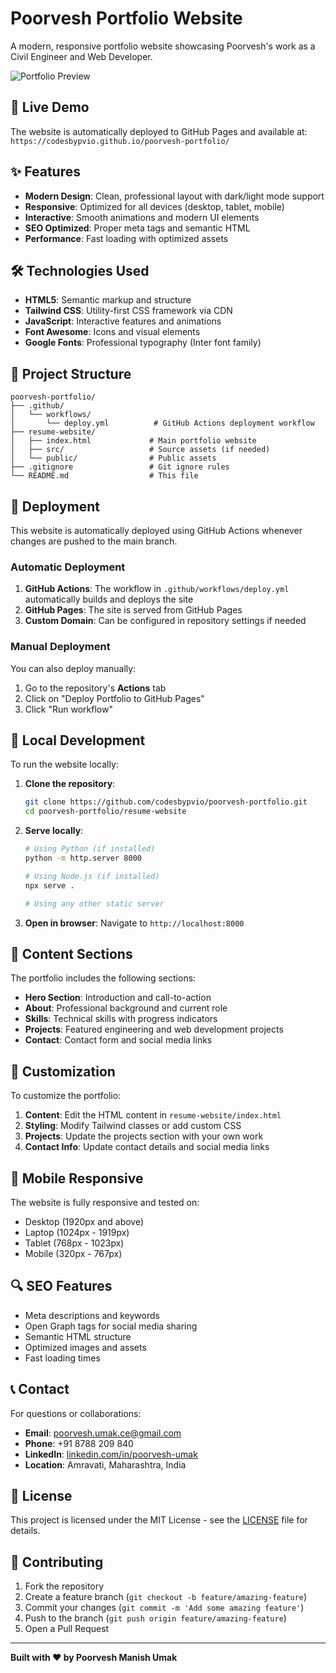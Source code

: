 # Poorvesh Portfolio Website

A modern, responsive portfolio website showcasing Poorvesh's work as a Civil Engineer and Web Developer.

![Portfolio Preview](https://github.com/user-attachments/assets/ea91a6f5-9938-4ea6-b2e2-161ade961623)

## 🚀 Live Demo

The website is automatically deployed to GitHub Pages and available at: `https://codesbypvio.github.io/poorvesh-portfolio/`

## ✨ Features

- **Modern Design**: Clean, professional layout with dark/light mode support
- **Responsive**: Optimized for all devices (desktop, tablet, mobile)
- **Interactive**: Smooth animations and modern UI elements
- **SEO Optimized**: Proper meta tags and semantic HTML
- **Performance**: Fast loading with optimized assets

## 🛠️ Technologies Used

- **HTML5**: Semantic markup and structure
- **Tailwind CSS**: Utility-first CSS framework via CDN
- **JavaScript**: Interactive features and animations
- **Font Awesome**: Icons and visual elements
- **Google Fonts**: Professional typography (Inter font family)

## 📁 Project Structure

```
poorvesh-portfolio/
├── .github/
│   └── workflows/
│       └── deploy.yml          # GitHub Actions deployment workflow
├── resume-website/
│   ├── index.html             # Main portfolio website
│   ├── src/                   # Source assets (if needed)
│   └── public/                # Public assets
├── .gitignore                 # Git ignore rules
└── README.md                  # This file
```

## 🚀 Deployment

This website is automatically deployed using GitHub Actions whenever changes are pushed to the main branch.

### Automatic Deployment

1. **GitHub Actions**: The workflow in `.github/workflows/deploy.yml` automatically builds and deploys the site
2. **GitHub Pages**: The site is served from GitHub Pages
3. **Custom Domain**: Can be configured in repository settings if needed

### Manual Deployment

You can also deploy manually:

1. Go to the repository's **Actions** tab
2. Click on "Deploy Portfolio to GitHub Pages"
3. Click "Run workflow"

## 🔧 Local Development

To run the website locally:

1. **Clone the repository**:
   ```bash
   git clone https://github.com/codesbypvio/poorvesh-portfolio.git
   cd poorvesh-portfolio/resume-website
   ```

2. **Serve locally**:
   ```bash
   # Using Python (if installed)
   python -m http.server 8000
   
   # Using Node.js (if installed)
   npx serve .
   
   # Using any other static server
   ```

3. **Open in browser**:
   Navigate to `http://localhost:8000`

## 📝 Content Sections

The portfolio includes the following sections:

- **Hero Section**: Introduction and call-to-action
- **About**: Professional background and current role
- **Skills**: Technical skills with progress indicators
- **Projects**: Featured engineering and web development projects
- **Contact**: Contact form and social media links

## 🎨 Customization

To customize the portfolio:

1. **Content**: Edit the HTML content in `resume-website/index.html`
2. **Styling**: Modify Tailwind classes or add custom CSS
3. **Projects**: Update the projects section with your own work
4. **Contact Info**: Update contact details and social media links

## 📱 Mobile Responsive

The website is fully responsive and tested on:
- Desktop (1920px and above)
- Laptop (1024px - 1919px)
- Tablet (768px - 1023px)
- Mobile (320px - 767px)

## 🔍 SEO Features

- Meta descriptions and keywords
- Open Graph tags for social media sharing
- Semantic HTML structure
- Optimized images and assets
- Fast loading times

## 📞 Contact

For questions or collaborations:

- **Email**: poorvesh.umak.ce@gmail.com
- **Phone**: +91 8788 209 840
- **LinkedIn**: [linkedin.com/in/poorvesh-umak](https://linkedin.com/in/poorvesh-umak)
- **Location**: Amravati, Maharashtra, India

## 📄 License

This project is licensed under the MIT License - see the [LICENSE](LICENSE) file for details.

## 🤝 Contributing

1. Fork the repository
2. Create a feature branch (`git checkout -b feature/amazing-feature`)
3. Commit your changes (`git commit -m 'Add some amazing feature'`)
4. Push to the branch (`git push origin feature/amazing-feature`)
5. Open a Pull Request

---

**Built with ❤️ by Poorvesh Manish Umak**